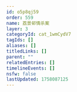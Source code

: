 ```yaml
---
id: o5p8qj59
order: 559
name: 荔景邨情杀案
layer: 3
categoryId: cat_1wmCydV7
tagIds: []
aliases: []
titledLinks: []
parent: ""
relatedEntries: []
timelineEvents: []
nsfw: false
lastUpdated: 1758087125
---
```


